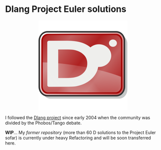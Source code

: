 # Dlang Project Euler solutions

<p align="center"><img src="logo.png"></p>

I followed the [Dlang project](https://dlang.org/) since early 2004 when the community was divided by the Phobos/Tango debate.

**WIP**... My _former repository_ (more than 60 D solutions to the Project Euler sofar) is currently under heavy Refactoring and will be soon transferred here.
